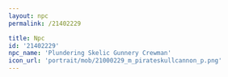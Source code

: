 ```yaml
---
layout: npc
permalink: /21402229

title: Npc
id: '21402229'
npc_name: 'Plundering Skelic Gunnery Crewman'
icon_url: 'portrait/mob/21000229_m_pirateskullcannon_p.png'
---
```

